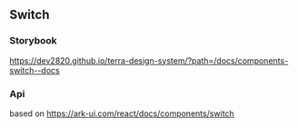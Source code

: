 ## Switch

### Storybook

https://dev2820.github.io/terra-design-system/?path=/docs/components-switch--docs

### Api

based on https://ark-ui.com/react/docs/components/switch
